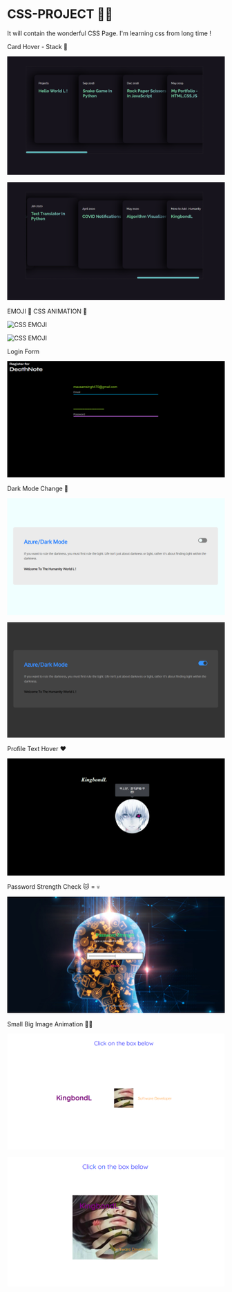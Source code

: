 # CSS-PROJECT 👨‍💻
It will contain the wonderful CSS Page. I'm learning css from long time !

Card Hover - Stack 🌻 

![Output/Cardhoverstack](Output/cardhoverstack.png)

![Output/Cardhoverstack1](Output/cardhoverstack1.png)

EMOJI 🌻 CSS ANIMATION 🚀

![CSS EMOJI](https://i.imgur.com/21A9uKl.png)

![CSS EMOJI](https://i.imgur.com/ObqFtlC.png)

Login Form 

![Output/Loginform](Output/loginform.png)


Dark Mode Change 🙌

![Output/Darkmodechange](Output/darkmodechange.png)

![Output/Darkmodechange1](Output/darkmodechange1.png)

Profile Text Hover ❤️

![Output/Profiletexthover](Output/profiletexthover.png)

Password Strength Check  🐱 = 💀

![Output/Passwordstrengthcheck](Output/passwordstrengthcheck.png)


Small Big Image Animation 🏥💉

![Output/Smallbigimageanimation](Output/smallbigimageanimation.png)


![Output/Smallbigimageanimation1](Output/smallbigimageanimation1.png)
